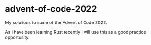 # advent-of-code-2022

My solutions to some of the Advent of Code 2022.

As I have been learning Rust recently I will use this as a good practice opportunity.
